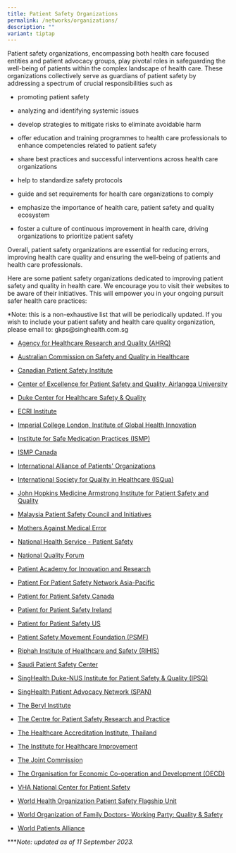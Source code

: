 ```yaml
---
title: Patient Safety Organizations
permalink: /networks/organizations/
description: ""
variant: tiptap
---
```

<p>Patient safety organizations, encompassing both health care focused entities
and patient advocacy groups, play pivotal roles in safeguarding the well-being
of patients within the complex landscape of health care. These organizations
collectively serve as guardians of patient safety by addressing a spectrum
of crucial responsibilities such as</p>
<ul data-tight="true" class="tight">
<li>
<p>promoting patient safety</p>
</li>
<li>
<p>analyzing and identifying systemic issues</p>
</li>
<li>
<p>develop strategies to mitigate risks to eliminate avoidable harm</p>
</li>
<li>
<p>offer education and training programmes to health care professionals to
enhance competencies related to patient safety</p>
</li>
<li>
<p>share best practices and successful interventions across health care organizations</p>
</li>
<li>
<p>help to standardize safety protocols</p>
</li>
<li>
<p>guide and set requirements for health care organizations to comply</p>
</li>
<li>
<p>emphasize the importance of health care, patient safety and quality ecosystem</p>
</li>
<li>
<p>foster a culture of continuous improvement in health care, driving organizations
to prioritize patient safety</p>
</li>
</ul>
<p>Overall, patient safety organizations are essential for reducing errors,
improving health care quality and ensuring the well-being of patients and
health care professionals.</p>
<p>Here are some patient safety organizations dedicated to improving patient
safety and quality in health care. We encourage you to visit their websites
to be aware of their initiatives. This will empower you in your ongoing
pursuit safer health care practices:</p>
<p>*Note: this is a non-exhaustive list that will be periodically updated.
If you wish to include your patient safety and health care quality organization,
please email to: gkps@singhealth.com.sg</p>
<ul data-tight="true" class="tight">
<li>
<p><a href="https://www.ahrq.gov/" rel="noopener noreferrer nofollow" target="_blank">Agency for Healthcare Research and Quality (AHRQ)</a>
</p>
</li>
<li>
<p><a href="https://www.safetyandquality.gov.au/" rel="noopener noreferrer nofollow" target="_blank">Australian Commission on Safety and Quality in Healthcare</a>
</p>
</li>
<li>
<p><a href="https://www.patientsafetyinstitute.ca/en/Pages/default.aspx" rel="noopener noreferrer nofollow" target="_blank">Canadian Patient Safety Institute</a>
</p>
</li>
<li>
<p><a href="https://scholar.unair.ac.id/en/organisations/center-for-patient-safety-research" rel="noopener noreferrer nofollow" target="_blank">Center of Excellence for Patient Safety and Quality, Airlangga University</a>
</p>
</li>
<li>
<p><a href="https://hsq.dukehealth.org/" rel="noopener noreferrer nofollow" target="_blank">Duke Center for Healthcare Safety &amp; Quality</a>
</p>
</li>
<li>
<p><a href="https://www.ecri.org/" rel="noopener noreferrer nofollow" target="_blank">ECRI Institute</a>
</p>
</li>
<li>
<p><a href="https://www.imperial.ac.uk/global-health-innovation/" rel="noopener noreferrer nofollow" target="_blank">Imperial College London, Institute of Global Health Innovation </a>
</p>
</li>
<li>
<p><a href="https://www.ismp.org/" rel="noopener noreferrer nofollow" target="_blank">Institute for Safe Medication Practices (ISMP)</a>
</p>
</li>
<li>
<p><a href="https://ismpcanada.ca/" rel="noopener noreferrer nofollow" target="_blank">ISMP Canada</a>
</p>
</li>
<li>
<p><a href="https://www.iapo.org.uk/" rel="noopener noreferrer nofollow" target="_blank">International Alliance of Patients' Organizations</a>
</p>
</li>
<li>
<p><a href="https://isqua.org/" rel="noopener noreferrer nofollow" target="_blank">International Society for Quality in Healthcare (ISQua)</a>
</p>
</li>
<li>
<p><a href="https://www.hopkinsmedicine.org/armstrong-institute/about" rel="noopener noreferrer nofollow" target="_blank">John Hopkins Medicine Armstrong Institute for Patient Safety and Quality</a>
</p>
</li>
<li>
<p><a href="https://patientsafety.moh.gov.my/v2/" rel="noopener noreferrer nofollow" target="_blank">Malaysia Patient Safety Council and Initiatives</a>
</p>
</li>
<li>
<p><a href="https://www.hifa.org/support/supporting-organisations/mothers-against-medical-error-mame" rel="noopener noreferrer nofollow" target="_blank">Mothers Against Medical Error</a>
</p>
</li>
<li>
<p><a href="https://www.england.nhs.uk/patient-safety/" rel="noopener noreferrer nofollow" target="_blank">National Health Service - Patient Safety</a>
</p>
</li>
<li>
<p><a href="https://www.qualityforum.org/Home.aspx" rel="noopener noreferrer nofollow" target="_blank">National Quality Forum</a>
</p>
</li>
<li>
<p><a href="https://www.pairacademy.org/" rel="noopener noreferrer nofollow" target="_blank">Patient Academy for Innovation and Research</a>
</p>
</li>
<li>
<p><a href="https://calltoaction.pairacademy.org/index.php" rel="noopener noreferrer nofollow" target="_blank">Patient For Patient Safety Network Asia-Pacific</a>
</p>
</li>
<li>
<p><a href="https://www.healthcareexcellence.ca/en/what-we-do/all-programs/patients-for-patient-safety-canada/" rel="noopener noreferrer nofollow" target="_blank">Patient for Patient Safety Canada</a>
</p>
</li>
<li>
<p><a href="https://patientsforpatientsafety.ie/" rel="noopener noreferrer nofollow" target="_blank">Patient for Patient Safety Ireland</a>
</p>
</li>
<li>
<p><a href="https://www.pfps.us/" rel="noopener noreferrer nofollow" target="_blank">Patient for Patient Safety US</a>
</p>
</li>
<li>
<p><a href="https://psmf.org/" rel="noopener noreferrer nofollow" target="_blank">Patient Safety Movement Foundation (PSMF)</a>
</p>
</li>
<li>
<p><a href="https://rihis.riphah.edu.pk/" rel="noopener noreferrer nofollow" target="_blank">Riphah Institute of Healthcare and Safety (RIHIS)</a>
</p>
</li>
<li>
<p><a href="https://www.spsc.gov.sa/English/Public/Pages/default.aspx" rel="noopener noreferrer nofollow" target="_blank">Saudi Patient Safety Center</a>
</p>
</li>
<li>
<p><a href="https://www.singhealthdukenus.com.sg/ipsq" rel="noopener noreferrer nofollow" target="_blank">SingHealth Duke-NUS Institute for Patient Safety &amp; Quality (IPSQ)</a>
</p>
</li>
<li>
<p><a href="https://www.singhealthdukenus.com.sg/ipsq/singhealth-patient-advocacy-network" rel="noopener noreferrer nofollow" target="_blank">SingHealth Patient Advocacy Network (SPAN)</a>
</p>
</li>
<li>
<p><a href="https://theberylinstitute.org/" rel="noopener noreferrer nofollow" target="_blank">The Beryl Institute</a>
</p>
</li>
<li>
<p><a href="http://www.patientsafetyresearch.org/" rel="noopener noreferrer nofollow" target="_blank">The Centre for Patient Safety Research and Practice</a>
</p>
</li>
<li>
<p><a href="https://www.ha.or.th/EN/Home" rel="noopener noreferrer nofollow" target="_blank">The Healthcare Accreditation Institute, Thailand</a>
</p>
</li>
<li>
<p><a href="https://www.ihi.org/" rel="noopener noreferrer nofollow" target="_blank">The Institute for Healthcare Improvement</a>
</p>
</li>
<li>
<p><a href="https://www.jointcommission.org/" rel="noopener noreferrer nofollow" target="_blank">The Joint Commission</a>
</p>
</li>
<li>
<p><a href="https://www.oecd.org/health/patient-safety.htm" rel="noopener noreferrer nofollow" target="_blank">The Organisation for Economic Co-operation and Development (OECD)</a>
</p>
</li>
<li>
<p><a href="https://www.patientsafety.va.gov/" rel="noopener noreferrer nofollow" target="_blank">VHA National Center for Patient Safety</a>
</p>
</li>
<li>
<p><a href="https://www.who.int/teams/integrated-health-services/patient-safety" rel="noopener noreferrer nofollow" target="_blank">World Health Organization Patient Safety Flagship Unit</a>
</p>
</li>
<li>
<p><a href="https://www.globalfamilydoctor.com/groups/WorkingParties/QualitySafety.aspx" rel="noopener noreferrer nofollow" target="_blank">World Organization of Family Doctors- Working Party: Quality &amp; Safety</a>
</p>
</li>
<li>
<p><a href="https://www.worldpatientsalliance.org/" rel="noopener noreferrer nofollow" target="_blank">World Patients Alliance</a>
</p>
</li>
</ul>
<p>***<em>Note: updated as of 11 September 2023.</em>
</p>